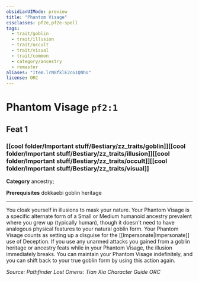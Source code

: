```yaml
---
obsidianUIMode: preview
title: "Phantom Visage"
cssclasses: pf2e,pf2e-spell
tags:
  - trait/goblin
  - trait/illusion
  - trait/occult
  - trait/visual
  - trait/common
  - category/ancestry
  - remaster
aliases: "Item.lrN8fklE2cG1QNho"
license: ORC
---
```

# Phantom Visage `pf2:1`
## Feat 1
### [[cool folder/Important stuff/Bestiary/zz_traits/goblin]][[cool folder/Important stuff/Bestiary/zz_traits/illusion]][[cool folder/Important stuff/Bestiary/zz_traits/occult]][[cool folder/Important stuff/Bestiary/zz_traits/visual]]

**Category** ancestry; 



**Prerequisites** dokkaebi goblin heritage
* * *
You cloak yourself in illusions to mask your nature. Your Phantom Visage is a specific alternate form of a Small or Medium humanoid ancestry prevalent where you grew up (typically human), though it doesn't need to have analogous physical features to your natural goblin form. Your Phantom Visage counts as setting up a disguise for the [[Impersonate|Impersonate]] use of Deception. If you use any unarmed attacks you gained from a goblin heritage or ancestry feats while in your Phantom Visage, the illusion immediately breaks. You can maintain your Phantom Visage indefinitely, and you can shift back to your true goblin form by using this action again.

*Source: Pathfinder Lost Omens: Tian Xia Character Guide*
*ORC*